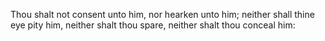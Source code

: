 Thou shalt not consent unto him, nor hearken unto him; neither shall thine eye pity him, neither shalt thou spare, neither shalt thou conceal him:
